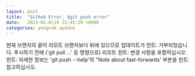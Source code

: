 ```yaml
---
layout: post
title:  "Github Error, $git push error"
date:   2023-01-0\19 12:45:29 +0900
categories: yongrok update
---
```




현재 브랜치의 끝이 리모트 브랜치보다 뒤에 있으므로 업데이트가
힌트: 거부되었습니다. 푸시하기 전에 ('git pull ...' 등 명령으로) 리모트
힌트: 변경 사항을 포함하십시오.
힌트: 자세한 정보는 'git push --help'의 "Note about fast-forwards' 부분을
힌트: 참고하십시오.